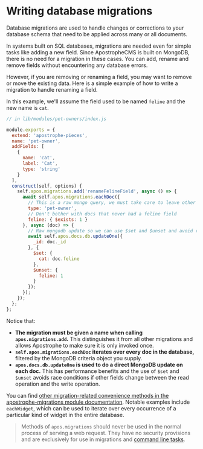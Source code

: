 # Writing database migrations

Database migrations are used to handle changes or corrections to your database schema that need to be applied across many or all documents.

In systems built on SQL databases, migrations are needed even for simple tasks like adding a new field. Since ApostropheCMS is built on MongoDB, there is no need for a migration in these cases. You can add, rename and remove fields without encountering any database errors.

However, if you are removing or renaming a field, you may want to remove or move the existing data. Here is a simple example of how to write a migration to handle renaming a field.

In this example, we'll assume the field used to be named `feline` and the new name is `cat`.

```javascript
// in lib/modules/pet-owners/index.js

module.exports = {
  extend: 'apostrophe-pieces',
  name: 'pet-owner',
  addFields: [
    {
      name: 'cat',
      label: 'Cat',
      type: 'string'
    }
  ],
  construct(self, options) {
    self.apos.migrations.add('renameFelineField', async () => {
      await self.apos.migrations.eachDoc({
        // This is a raw mongo query, we must take care to leave other piece types alone
        type: 'pet-owner',
        // Don't bother with docs that never had a feline field
        feline: { $exists: 1 }
      }, async (doc) => {
        // Raw mongodb update so we can use $set and $unset and avoid race conditions
        await self.apos.docs.db.updateOne({
          _id: doc._id
        }, {
          $set: {
            cat: doc.feline
          },
          $unset: {
            feline: 1
          }
        });
      });
    });
  };
};
```

Notice that:

* **The migration must be given a name when calling `apos.migrations.add`.** This distinguishes it from all other migrations and allows Apostrophe to make sure it is only invoked once.
* **`self.apos.migrations.eachDoc` iterates over every doc in the database,** filtered by the MongoDB criteria object you supply.
* **`apos.docs.db.updateOne` is used to do a direct MongoDB update on each doc.** This has performance benefits and the use of `$set` and `$unset` avoids race conditions if other fields change between the read operation and the write operation.

You can find [other migration-related convenience methods in the apostrophe-migrations module documentation](/reference/modules/apostrophe-migrations). Notable examples include `eachWidget`, which can be used to iterate over every occurrence of a particular kind of widget in the entire database.

> Methods of `apos.migrations` should never be used in the normal process of serving a web request. They have no security provisions and are exclusively for use in migrations and [command line tasks](../command-line-tasks).
